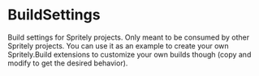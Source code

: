 # BuildSettings
Build settings for Spritely projects. Only meant to be consumed by other Spritely projects. You can use it as an example to create your own Spritely.Build extensions to customize your own builds though (copy and modify to get the desired behavior).
